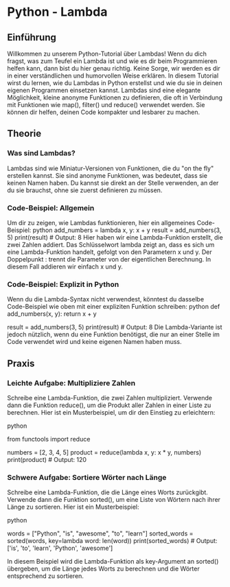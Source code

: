 # Python - Lambda
## Einführung
Willkommen zu unserem Python-Tutorial über Lambdas! Wenn du dich fragst, was zum Teufel ein Lambda ist und wie es dir beim Programmieren helfen kann, dann bist du hier genau richtig. Keine Sorge, wir werden es dir in einer verständlichen und humorvollen Weise erklären.
In diesem Tutorial wirst du lernen, wie du Lambdas in Python erstellst und wie du sie in deinen eigenen Programmen einsetzen kannst. Lambdas sind eine elegante Möglichkeit, kleine anonyme Funktionen zu definieren, die oft in Verbindung mit Funktionen wie map(), filter() und reduce() verwendet werden. Sie können dir helfen, deinen Code kompakter und lesbarer zu machen.
## Theorie
### Was sind Lambdas?
Lambdas sind wie Miniatur-Versionen von Funktionen, die du "on the fly" erstellen kannst. Sie sind anonyme Funktionen, was bedeutet, dass sie keinen Namen haben. Du kannst sie direkt an der Stelle verwenden, an der du sie brauchst, ohne sie zuerst definieren zu müssen.
### Code-Beispiel: Allgemein
Um dir zu zeigen, wie Lambdas funktionieren, hier ein allgemeines Code-Beispiel:
python
add_numbers = lambda x, y: x + y
result = add_numbers(3, 5)
print(result)  # Output: 8
Hier haben wir eine Lambda-Funktion erstellt, die zwei Zahlen addiert. Das Schlüsselwort lambda zeigt an, dass es sich um eine Lambda-Funktion handelt, gefolgt von den Parametern x und y. Der Doppelpunkt : trennt die Parameter von der eigentlichen Berechnung. In diesem Fall addieren wir einfach x und y.
### Code-Beispiel: Explizit in Python
Wenn du die Lambda-Syntax nicht verwendest, könntest du dasselbe Code-Beispiel wie oben mit einer expliziten Funktion schreiben:
python
def add_numbers(x, y):
    return x + y

result = add_numbers(3, 5)
print(result)  # Output: 8
Die Lambda-Variante ist jedoch nützlich, wenn du eine Funktion benötigst, die nur an einer Stelle im Code verwendet wird und keine eigenen Namen haben muss.

## Praxis
### Leichte Aufgabe: Multipliziere Zahlen

Schreibe eine Lambda-Funktion, die zwei Zahlen multipliziert. Verwende dann die Funktion reduce(), um die Produkt aller Zahlen in einer Liste zu berechnen. Hier ist ein Musterbeispiel, um dir den Einstieg zu erleichtern:

python

from functools import reduce

numbers = [2, 3, 4, 5]
product = reduce(lambda x, y: x * y, numbers)
print(product)  # Output: 120

### Schwere Aufgabe: Sortiere Wörter nach Länge

Schreibe eine Lambda-Funktion, die die Länge eines Worts zurückgibt. Verwende dann die Funktion sorted(), um eine Liste von Wörtern nach ihrer Länge zu sortieren. Hier ist ein Musterbeispiel:

python

words = ["Python", "is", "awesome", "to", "learn"]
sorted_words = sorted(words, key=lambda word: len(word))
print(sorted_words)  # Output: ['is', 'to', 'learn', 'Python', 'awesome']

In diesem Beispiel wird die Lambda-Funktion als key-Argument an sorted() übergeben, um die Länge jedes Worts zu berechnen und die Wörter entsprechend zu sortieren.

